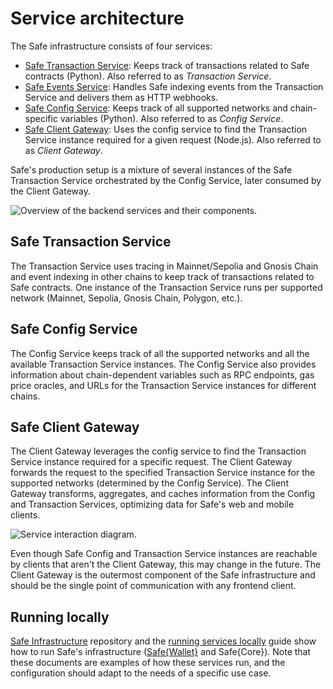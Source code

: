 # Service architecture

The Safe infrastructure consists of four services:

* [Safe Transaction Service](https://github.com/safe-global/safe-transaction-service): Keeps track of transactions related to Safe contracts (Python). Also referred to as *Transaction Service*.
* [Safe Events Service](https://github.com/safe-global/safe-events-service): Handles Safe indexing events from the Transaction Service and delivers them as HTTP webhooks.
* [Safe Config Service](https://github.com/safe-global/safe-config-service): Keeps track of all supported networks and chain-specific variables (Python). Also referred to as *Config Service*.
* [Safe Client Gateway](https://github.com/safe-global/safe-client-gateway-nest): Uses the config service to find the Transaction Service instance required for a given request (Node.js). Also referred to as *Client Gateway*.

Safe's production setup is a mixture of several instances of the Safe Transaction Service orchestrated by the Config Service, later consumed by the Client Gateway.

![Overview of the backend services and their components.](../assets/diagram-services.png)

## Safe Transaction Service

The Transaction Service uses tracing in Mainnet/Sepolia and Gnosis Chain and event indexing in other chains to keep track of transactions related to Safe contracts. One instance of the Transaction Service runs per supported network (Mainnet, Sepolia, Gnosis Chain, Polygon, etc.).

## Safe Config Service

The Config Service keeps track of all the supported networks and all the available Transaction Service instances. The Config Service also provides information about chain-dependent variables such as RPC endpoints, gas price oracles, and URLs for the Transaction Service instances for different chains.

## Safe Client Gateway

The Client Gateway leverages the config service to find the Transaction Service instance required for a specific request. The Client Gateway forwards the request to the specified Transaction Service instance for the supported networks (determined by the Config Service). The Client Gateway transforms, aggregates, and caches information from the Config and Transaction Services, optimizing data for Safe's web and mobile clients.

![Service interaction diagram.](../assets/diagram-services-requests.png)

Even though Safe Config and Transaction Service instances are reachable by clients that aren't the Client Gateway, this may change in the future. The Client Gateway is the outermost component of the Safe infrastructure and should be the single point of communication with any frontend client.

## Running locally

[Safe Infrastructure](https://github.com/safe-global/safe-infrastructure) repository and the [running services locally](https://github.com/safe-global/safe-infrastructure/blob/main/docs/running_locally.md) guide show how to run Safe's infrastructure ([Safe{Wallet}](https://app.safe.global) and Safe{Core}). Note that these documents are examples of how these services run, and the configuration should adapt to the needs of a specific use case.
